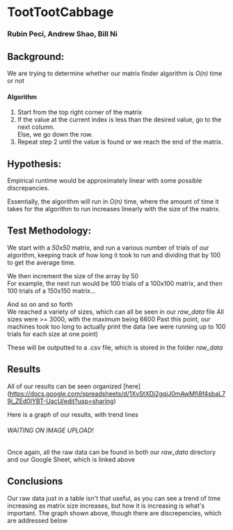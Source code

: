 # TootTootCabbage 
### Rubin Peci, Andrew Shao, Bill Ni 
 

## Background: 
We are trying to determine whether our matrix finder algorithm is *O(n)* time or not

#### Algorithm  
1. Start from the top right corner of the matrix  
2. If the value at the current index is less than the desired value, go to the next column.  
   Else, we go down the row.  
3. Repeat step 2 until the value is found or we reach the end of the matrix.


## Hypothesis:
Empirical runtime would be approximately linear with some possible discrepancies.  

Essentially, the algorithm will run in *O(n)* time, where the amount of time it takes for the algorithm to run increases linearly with the size of the matrix.  

 
 
## Test Methodology: 
 
We start with a *50x50* matrix, and run a various number of trials of our algorithm, keeping track of how long it took to run and dividing that by 100 to get the average time.  

We then increment the size of the array by 50  
For example, the next run would be 100 trials of a 100x100 matrix, and then 100 trials of a 150x150 matrix...    

And so on and so forth  
We reached a variety of sizes, which can all be seen in our *raw_data* file
All sizes were >= 3000, with the maximum being 6600
Past this point, our machines took too long to actually print the data (we were running up to 100 trials for each size at one point)
  
These will be outputted to a .csv file, which is stored in the folder *raw_data*

## Results  
All of our results can be seen organized [here] (https://docs.google.com/spreadsheets/d/1XvStXDj2gqjJ0mAwMfi8f4sbaL79i_ZEd0IYBT-UacU/edit?usp=sharing)

Here is a graph of our results, with trend lines  
  
###### WAITING ON IMAGE UPLOAD!

Once again, all the raw data can be found in both our *raw_data* directory and our Google Sheet, which is linked above  


## Conclusions
Our raw data just in a table isn't that useful, as you can see a trend of time increasing as matrix size increases, but how it is increasing is what's important.
The graph shown above, though there are discrepencies, which are addressed below
